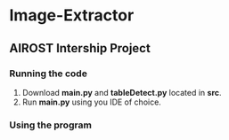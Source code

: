 # Image-Extractor

## AIROST Intership Project

### Running the code

1. Download **main.py** and **tableDetect.py** located in **src**.
2. Run **main.py** using you IDE of choice.

### Using the program
